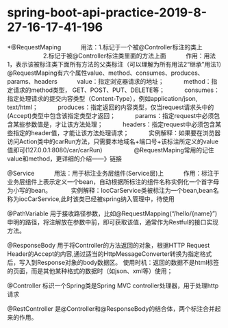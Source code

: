 # spring-boot-api-practice-2019-8-27-16-17-41-196

*@RequestMaping
　　　用法：1.标记于一个被@Controller标注的类上 
　　　　　　2.标记于被@Controller标注类里面的方法上面 
　　　作用：用法1，表示该被标注类下面所有方法的父类标注（可以理解为所有用法2“继承”用法1）@RequestMaping有六个属性value、method、consumes、produces、params、headers 
　　　value：指定浏览器请求的地址； 
　　　method：指定请求的method类型， GET、POST、PUT、DELETE等； 
　　　consumes：指定处理请求的提交内容类型（Content-Type），例如application/json, text/html； 
　　　produces：指定返回的内容类型，仅当request请求头中的(Accept)类型中包含该指定类型才返回； 
　　　params：指定request中必须包含某些参数值是，才让该方法处理； 
　　　headers：指定request中必须包含某些指定的header值，才能让该方法处理请求； 
　　　实例解释：如果要在浏览器访问Action类中的carRun方法，只需要本地域名+端口号+该标注所定义的value值即可(127.0.0.1:8080/car/carRun)　　 
　　　@RequestMaping常用的记住value和method，更详细的介绍——》链接

@Service
　　　用法：用于标注业务层组件(Service层)上 
　　　作用：标注于业务层组件上表示定义一个bean，自动根据所标注的组件名称实例化一个首字母为小写的bean。 
　　　实例解释：IocCarService类被标注为一个bean,bean名称为iocCarService,此时该类已经被spring纳入管理中，待使用
   
@PathVariable 
      用于接收路径参数，比如@RequestMapping(“/hello/{name}”)申明的路径，将注解放在参数中前，即可获取该值，通常作为Restful的接口实现方法。

@ResponseBody 
      用于将Controller的方法返回的对象，根据HTTP Request Header的Accept的内容,通过适当的HttpMessageConverter转换为指定格式后，写入到Response对象的body数据区。
      使用时机：返回的数据不是html标签的页面，而是其他某种格式的数据时（如json、xml等）使用；

@Controller
      标识一个Spring类是Spring MVC controller处理器，用于处理http请求

@RestController
      是@Controller和@ResponseBody的结合体，两个标注合并起来的作用。
